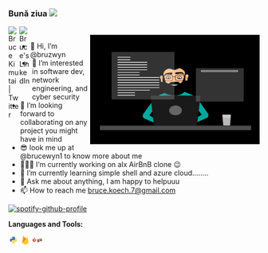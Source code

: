 ### Bună ziua  <img src="https://media.giphy.com/media/hvRJCLFzcasrR4ia7z/giphy.gif" width="25px">

<a href="https://twitter.com/Brucewyn1">
  <img align="left" alt="Bruce Kimutai | Twitter" width="22px" src="https://upload.wikimedia.org/wikipedia/commons/6/6f/Logo_of_Twitter.svg" />
</a>
<a href="https://www.linkedin.com/in/bruce-wyn/">
  <img align="left" alt="Bruce's LinkedIn" width="22px" src="https://upload.wikimedia.org/wikipedia/commons/e/e9/Linkedin_icon.svg" />
</a>
<br />

<img img align="right" style="margin-left:5px;" src="ui-dev.gif" alt="Alt Text" width="340" height="220">

- 👋 Hi, I’m @bruzwyn                                                                                  
- - 👀 I’m interested in software dev, network engineering, and cyber security
- 💞️ I’m looking forward to collaborating on any project you might have in mind
- 😎 look me up at @brucewyn1 to know more about me
- 👨🏽‍💻 I’m currently working on alx AirBnB clone 😉
- 🌱 I’m currently learning simple shell and azure cloud........
- 💬 Ask me about anything, I am happy to helpuuu
- 📫 How to reach me bruce.koech.7@gmail.com

[![spotify-github-profile](https://spotify-github-profile.vercel.app/api/view?uid=akqnlqde4vitx5m38aa09cus1&cover_image=true&theme=default&show_offline=false&background_color=121212&interchange=true&bar_color=53b14f&bar_color_cover=true)](https://spotify-github-profile.vercel.app/api/view?uid=akqnlqde4vitx5m38aa09cus1&redirect=true)

**Languages and Tools:**

<code><img height="20" src="https://raw.githubusercontent.com/github/explore/80688e429a7d4ef2fca1e82350fe8e3517d3494d/topics/python/python.png" alt="python"></code>
<code><img height="20" src="https://raw.githubusercontent.com/github/explore/80688e429a7d4ef2fca1e82350fe8e3517d3494d/topics/firebase/firebase.png" alt="firebase"></code>
<code><img height="20" src="https://raw.githubusercontent.com/github/explore/80688e429a7d4ef2fca1e82350fe8e3517d3494d/topics/git/git.png" alt="git"></code>

<!---


<!---
bruzwyn/bruzwyn is a ✨ special ✨ repository because its `README.md` (this file) appears on your GitHub profile.
You can click the Preview link to take a look at your changes.
--->
